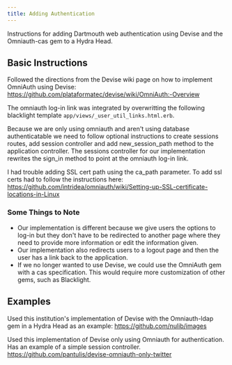 ```yaml
---
title: Adding Authentication
---
```

Instructions for adding Dartmouth web authentication using Devise and the Omniauth-cas gem to a Hydra Head. 

## Basic Instructions
Followed the directions from the Devise wiki page on how to implement OmniAuth using Devise: 
https://github.com/plataformatec/devise/wiki/OmniAuth:-Overview

The omniauth log-in link was integrated by overwritting the following blacklight template `app/views/_user_util_links.html.erb`.

Because we are only using omniauth and aren't using database authenticatable we need to follow optional instructions to create sessions routes, add session controller and add new_session_path method to the application controller. The sessions controller for our implementation rewrites the sign_in method to point at the omniauth log-in link. 

I had trouble adding SSL cert path using the ca_path parameter. To add ssl certs had to follow the instructions here: https://github.com/intridea/omniauth/wiki/Setting-up-SSL-certificate-locations-in-Linux

### Some Things to Note
- Our implementation is different because we give users the options to log-in but they don't have to be redirected to another page where they need to provide more information or edit the information given. 
- Our implementation also redirects users to a logout page and then the user has a link back to the application. 
- If we no longer wanted to use Devise, we could use the OmniAuth gem with a cas specification. This would require
more customization of other gems, such as Blacklight.


## Examples
Used this institution's implementation of Devise with the Omniauth-ldap gem in a Hydra Head as an example:
https://github.com/nulib/images

Used this implementation of Devise only using Omniauth for authentication. Has an example of a simple session controller.
https://github.com/pantulis/devise-omniauth-only-twitter

